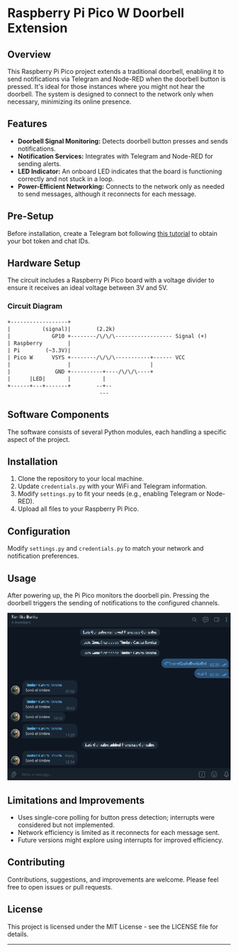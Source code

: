 # Raspberry Pi Pico W Doorbell Extension

## Overview
This Raspberry Pi Pico project extends a traditional doorbell, enabling it to send notifications via Telegram and Node-RED when the doorbell button is pressed. It's ideal for those instances where you might not hear the doorbell. The system is designed to connect to the network only when necessary, minimizing its online presence.

## Features
- **Doorbell Signal Monitoring:** Detects doorbell button presses and sends notifications.
- **Notification Services:** Integrates with Telegram and Node-RED for sending alerts.
- **LED Indicator:** An onboard LED indicates that the board is functioning correctly and not stuck in a loop.
- **Power-Efficient Networking:** Connects to the network only as needed to send messages, although it reconnects for each message.

## Pre-Setup
Before installation, create a Telegram bot following [this tutorial](https://core.telegram.org/bots#6-botfather) to obtain your bot token and chat IDs.

## Hardware Setup
The circuit includes a Raspberry Pi Pico board with a voltage divider to ensure it receives an ideal voltage between 3V and 5V.

### Circuit Diagram

```
+------------------+
|          (signal)|        (2.2k)
|             GP10 +--------/\/\/\------------------ Signal (+)
| Raspberry        |
| Pi        (~3.3V)|
| Pico W      VSYS +--------/\/\/\-----------+------ VCC
|                  |                         |
|              GND +----------+----/\/\/\----+
|      |LED|       |          |
+------+---+-------+        --+--
                             ---
```


## Software Components
The software consists of several Python modules, each handling a specific aspect of the project.

## Installation
1. Clone the repository to your local machine.
2. Update `credentials.py` with your WiFi and Telegram information.
3. Modify `settings.py` to fit your needs (e.g., enabling Telegram or Node-RED).
4. Upload all files to your Raspberry Pi Pico.

## Configuration
Modify `settings.py` and `credentials.py` to match your network and notification preferences.

## Usage
After powering up, the Pi Pico monitors the doorbell pin. Pressing the doorbell triggers the sending of notifications to the configured channels.

![chat](./assets/chat.png)

## Limitations and Improvements
- Uses single-core polling for button press detection; interrupts were considered but not implemented.
- Network efficiency is limited as it reconnects for each message sent.
- Future versions might explore using interrupts for improved efficiency.

## Contributing
Contributions, suggestions, and improvements are welcome. Please feel free to open issues or pull requests.

## License
This project is licensed under the MIT License - see the LICENSE file for details.

---

